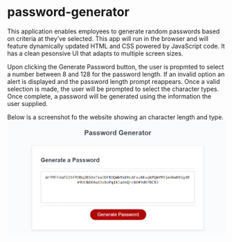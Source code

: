 # password-generator
This application enables employees to generate random passwords based on criteria 
at they’ve selected. This app will run in the browser and will feature dynamically
updated HTML and CSS powered by JavaScript code. It has a clean pesonsive UI that
adapts to multiple screen sizes.

Upon clicking the Generate Password button, the user is propmted to select a number between 8 and 128 for the password length. If an invalid option an alert is displayed and the password length prompt reappears. Once a valid selection is made, the user will be prompted to select the character types. Once complete, a password will be generated using the information the user supplied.

Below is a screenshot fo the website showing an character length and type.
![Alt text](readmepic.png)